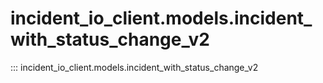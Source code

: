 # incident_io_client.models.incident_with_status_change_v2

::: incident_io_client.models.incident_with_status_change_v2
